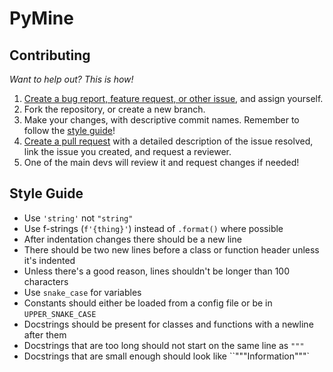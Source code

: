 # PyMine
## Contributing
*Want to help out? This is how!*

1. [Create a bug report, feature request, or other issue](https://github.com/py-mine/PyMine/issues), and assign yourself.
2. Fork the repository, or create a new branch.
3. Make your changes, with descriptive commit names. Remember to follow the [style guide](#style-guide)!
4. [Create a pull request](https://github.com/py-mine/PyMine/pulls) with a detailed description of the issue resolved, link the issue you created, and request a reviewer.
5. One of the main devs will review it and request changes if needed!

## Style Guide
* Use `'string'` not `"string"`
* Use f-strings (`f'{thing}'`) instead of `.format()` where possible
* After indentation changes there should be a new line
* There should be two new lines before a class or function header unless it's indented
* Unless there's a good reason, lines shouldn't be longer than 100 characters
* Use `snake_case` for variables
* Constants should either be loaded from a config file or be in `UPPER_SNAKE_CASE`
* Docstrings should be present for classes and functions with a newline after them
* Docstrings that are too long should not start on the same line as `"""`
* Docstrings that are small enough should look like ``"""Information"""`
